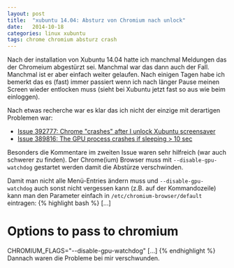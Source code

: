 ```yaml
---
layout: post
title:  "xubuntu 14.04: Absturz von Chromium nach unlock"
date:   2014-10-18
categories: linux xubuntu
tags: chrome chromium absturz crash
---
```

Nach der installation von Xubuntu 14.04 hatte ich manchmal Meldungen das der Chromeium abgestürzt sei. Manchmal war das dann auch der Fall. Manchmal ist er aber einfach weiter gelaufen. Nach einigen Tagen habe ich bemerkt das es (fast) immer passiert wenn ich nach länger Pause meinen Screen wieder entlocken muss (sieht bei Xubuntu jetzt fast so aus wie beim einloggen).

Nach etwas recherche war es klar das ich nicht der einzige mit derartigen Problemen war:

* [Issue 392777: Chrome "crashes" after I unlock Xubuntu screensaver](https://code.google.com/p/chromium/issues/detail?id=392777)
* [Issue 389816: The GPU process crashes if sleeping > 10 sec](https://code.google.com/p/chromium/issues/detail?id=389816)

Besonders die Kommentare im zweiten Issue waren sehr hilfreich (war auch schwerer zu finden). Der Chrome(ium) Browser muss mit `--disable-gpu-watchdog` gestartet werden damit die Abstürze verschwinden.

Damit man nicht alle Menü-Entries ändern muss und `--disable-gpu-watchdog` auch sonst nicht vergessen kann (z.B. auf der Kommandozeile) kann man den Parameter einfach in `/etc/chromium-browser/default` eintragen:
{% highlight bash %}
[...]
# Options to pass to chromium
CHROMIUM_FLAGS="--disable-gpu-watchdog"
[...]
{% endhighlight %}
Dannach waren die Probleme bei mir verschwunden.
